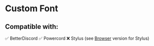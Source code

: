 # Custom Font

## Compatible with:

✅ BetterDiscord
✅ Powercord
❌ Stylus (see [Browser](https://github.com/Tomrdh/discord-addons/blob/master/other/CustomFontForBrowser.css) version for Stylus)
